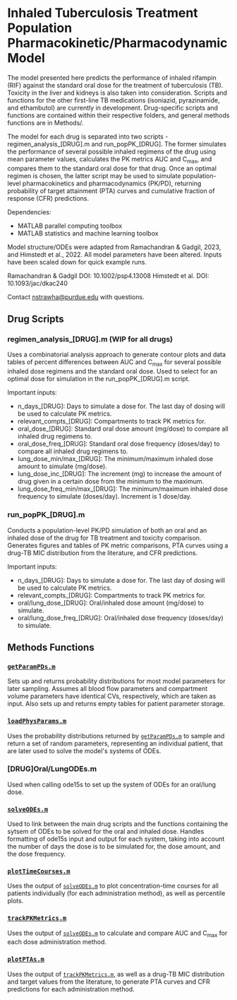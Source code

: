 # Inhaled Tuberculosis Treatment Population Pharmacokinetic/Pharmacodynamic Model

The model presented here predicts the performance of inhaled rifampin (RIF) against the standard oral dose for the treatment of tuberculosis (TB). Toxicity in the liver and kidneys is also taken into consideration. Scripts and functions for the other first-line TB medications (isoniazid, pyrazinamide, and ethambutol) are currently in development. Drug-specific scripts and functions are contained within their respective folders, and general methods functions are in Methods/.

The model for each drug is separated into two scripts - regimen_analysis_[DRUG].m and run_popPK_[DRUG]. The former simulates the performance of several possible inhaled regimens of the drug using mean parameter values, calculates the PK metrics AUC and C<sub>max</sub>, and compares them to the standard oral dose for that drug. Once an optimal regimen is chosen, the latter script may be used to simulate population-level pharmacokinetics and pharmacodynamics (PK/PD), returning probability of target attainment (PTA) curves and cumulative fraction of response (CFR) predictions.

Dependencies:
- MATLAB parallel computing toolbox
- MATLAB statistics and machine learning toolbox

Model structure/ODEs were adapted from Ramachandran & Gadgil, 2023, and Himstedt et al., 2022. All model parameters have been altered. Inputs have been scaled down for quick example runs.

Ramachandran & Gadgil DOI: 10.1002/psp4.13008
Himstedt et al. DOI: 10.1093/jac/dkac240

Contact nstrawha@purdue.edu with questions.

## Drug Scripts

### regimen_analysis_[DRUG].m (WIP for all drugs)

Uses a combinatorial analysis approach to generate contour plots and data tables of percent differences between AUC and C<sub>max</sub> for several possible inhaled dose regimens and the standard oral dose. Used to select for an optimal dose for simulation in the run_popPK_[DRUG].m script.

Important inputs:
- n_days_[DRUG]: Days to simulate a dose for. The last day of dosing will be used to calculate PK metrics.
- relevant_compts_[DRUG]: Compartments to track PK metrics for.
- oral_dose_[DRUG]: Standard oral dose amount (mg/dose) to compare all inhaled drug regimens to.
- oral_dose_freq_[DRUG]: Standard oral dose frequency (doses/day) to compare all inhaled drug regimens to.
- lung_dose_min/max_[DRUG]: The minimum/maximum inhaled dose amount to simulate (mg/dose).
- lung_dose_inc_[DRUG]: The increment (mg) to increase the amount of drug given in a certain dose from the minimum to the maximum.
- lung_dose_freq_min/max_[DRUG]: The minimum/maximum inhaled dose frequency to simulate (doses/day). Increment is 1 dose/day.

### run_popPK_[DRUG].m

Conducts a population-level PK/PD simulation of both an oral and an inhaled dose of the drug for TB treatment and toxicity comparison. Generates figures and tables of PK metric comparisons, PTA curves using a drug-TB MIC distribution from the literature, and CFR predictions.

Important inputs:
- n_days_[DRUG]: Days to simulate a dose for. The last day of dosing will be used to calculate PK metrics.
- relevant_compts_[DRUG]: Compartments to track PK metrics for.
- oral/lung_dose_[DRUG]: Oral/inhaled dose amount (mg/dose) to simulate.
- oral/lung_dose_freq_[DRUG]: Oral/inhaled dose frequency (doses/day) to simulate.

## Methods Functions

### [`getParamPDs.m`](methods/getParamPDs.m)

Sets up and returns probability distributions for most model parameters for later sampling. Assumes all blood flow parameters and compartment volume parameters have identical CVs, respectively, which are taken as input. Also sets up and returns empty tables for patient parameter storage.

### [`loadPhysParams.m`](methods/loadPhysParams.m)

Uses the probability distributions returned by [`getParamPDs.m`](methods/getParamPDs.m) to sample and return a set of random parameters, representing an individual patient, that are later used to solve the model's systems of ODEs.

### [DRUG]Oral/LungODEs.m

Used when calling ode15s to set up the system of ODEs for an oral/lung dose. 

### [`solveODEs.m`](methods/solveODEs.m)

Used to link between the main drug scripts and the functions containing the sytsem of ODEs to be solved for the oral and inhaled dose. Handles formatting of ode15s input and output for each system, taking into account the number of days the dose is to be simulated for, the dose amount, and the dose frequency.

### [`plotTimeCourses.m`](methods/plotTimeCourses.m)

Uses the output of [`solveODEs.m`](methods/solveODEs.m) to plot concentration-time courses for all patients individually (for each administration method), as well as percentile plots. 

### [`trackPKMetrics.m`](methods/trackPKMetrics.m)

Uses the output of [`solveODEs.m`](methods/solveODEs.m) to calculate and compare AUC and C<sub>max</sub> for each dose administration method.

### [`plotPTAs.m`](methods/plotPTAs.m)

Uses the output of [`trackPKMetrics.m`](methods/trackPKMetrics.m), as well as a drug-TB MIC distribution and target values from the literature, to generate PTA curves and CFR predictions for each administration method.